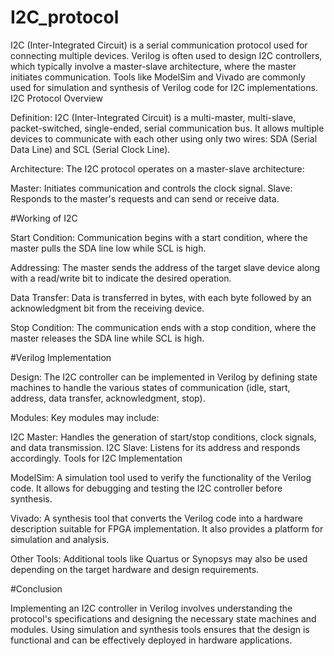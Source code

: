 # I2C_protocol

I2C (Inter-Integrated Circuit) is a serial communication protocol used for connecting multiple devices. Verilog is often used to design I2C controllers, which typically involve a master-slave architecture, where the master initiates communication. Tools like ModelSim and Vivado are commonly used for simulation and synthesis of Verilog code for I2C implementations. I2C Protocol Overview

Definition: I2C (Inter-Integrated Circuit) is a multi-master, multi-slave, packet-switched, single-ended, serial communication bus. It allows multiple devices to communicate with each other using only two wires: SDA (Serial Data Line) and SCL (Serial Clock Line).

Architecture: The I2C protocol operates on a master-slave architecture:

Master: Initiates communication and controls the clock signal.
Slave: Responds to the master's requests and can send or receive data.

#Working of I2C

Start Condition: Communication begins with a start condition, where the master pulls the SDA line low while SCL is high.

Addressing: The master sends the address of the target slave device along with a read/write bit to indicate the desired operation.

Data Transfer: Data is transferred in bytes, with each byte followed by an acknowledgment bit from the receiving device.

Stop Condition: The communication ends with a stop condition, where the master releases the SDA line while SCL is high.

#Verilog Implementation

Design: The I2C controller can be implemented in Verilog by defining state machines to handle the various states of communication (idle, start, address, data transfer, acknowledgment, stop).

Modules: Key modules may include:

I2C Master: Handles the generation of start/stop conditions, clock signals, and data transmission.
I2C Slave: Listens for its address and responds accordingly.
Tools for I2C Implementation

ModelSim: A simulation tool used to verify the functionality of the Verilog code. It allows for debugging and testing the I2C controller before synthesis.

Vivado: A synthesis tool that converts the Verilog code into a hardware description suitable for FPGA implementation. It also provides a platform for simulation and analysis.

Other Tools: Additional tools like Quartus or Synopsys may also be used depending on the target hardware and design requirements.

#Conclusion

Implementing an I2C controller in Verilog involves understanding the protocol's specifications and designing the necessary state machines and modules. Using simulation and synthesis tools ensures that the design is functional and can be effectively deployed in hardware applications.
